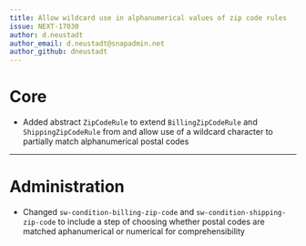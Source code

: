 ```yaml
---
title: Allow wildcard use in alphanumerical values of zip code rules
issue: NEXT-17030
author: d.neustadt
author_email: d.neustadt@snapadmin.net 
author_github: dneustadt
---
```

# Core
* Added abstract `ZipCodeRule` to extend `BillingZipCodeRule` and `ShippingZipCodeRule` from and allow use of a wildcard character to partially match alphanumerical postal codes
___
# Administration
* Changed `sw-condition-billing-zip-code` and `sw-condition-shipping-zip-code` to include a step of choosing whether postal codes are matched aphanumerical or numerical for comprehensibility
